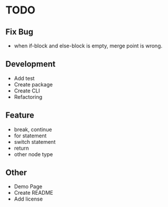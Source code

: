 # TODO

## Fix Bug
* when if-block and else-block is empty, merge point is wrong.

## Development
* Add test
* Create package
* Create CLI
* Refactoring

## Feature
* break, continue
* for statement
* switch statement
* return
* other node type

## Other
* Demo Page
* Create README
* Add license

